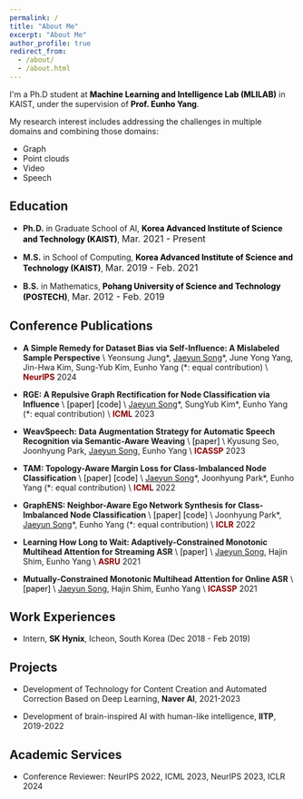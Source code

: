 ```yaml
---
permalink: /
title: "About Me"
excerpt: "About Me"
author_profile: true
redirect_from:
  - /about/
  - /about.html
---
```


I'm a Ph.D student at <a href="https://mli.kaist.ac.kr/" style="color: #000; text-decoration:none">**Machine Learning and Intelligence Lab (MLILAB)**</a> in KAIST, under the supervision of <a href="https://sites.google.com/site/yangeh/" style="color: #000; text-decoration: none;">**Prof. Eunho Yang**</a>.

My research interest includes addressing the challenges in multiple domains and combining those domains:
- Graph 
- Point clouds
- Video
- Speech

## Education
- **Ph.D.** in Graduate School of AI, <a href="https://www.kaist.ac.kr/en/" style="color: #000; text-decoration: none;">**Korea Advanced Institute of Science and Technology (KAIST)**</a>, <font size="3">Mar. 2021 - Present</font> 
  
- **M.S.** in School of Computing, <a href="https://www.kaist.ac.kr/en/" style="color: #000; text-decoration: none;">**Korea Advanced Institute of Science and Technology (KAIST)**</a>, <font size="3">Mar. 2019 - Feb. 2021</font> 

- **B.S.** in Mathematics, <a href="https://www.postech.ac.kr/eng/" style="color: #000; text-decoration: none;">**Pohang University of Science and Technology (POSTECH)**</a>, <font size="3">Mar. 2012 - Feb. 2019</font>


## Conference Publications
- **A Simple Remedy for Dataset Bias via Self-Influence: A Mislabeled Sample Perspective** \\
Yeonsung Jung\*, <u>Jaeyun Song</u>\*, June Yong Yang, Jin-Hwa Kim, Sung-Yub Kim, Eunho Yang (\*: equal contribution) \\
<span style="color:darkred">**NeurIPS**</span> 2024

- **RGE: A Repulsive Graph Rectification for Node Classification via Influence** \\
<a href="https://openreview.net/pdf?id=OcKwZhPwHA" style="color: #000; text-decoration: none;">[paper]</a>
<a href="https://github.com/Jaeyun-Song/RGE" style="color: #000; text-decoration: none;">[code]</a> \\
<u>Jaeyun Song</u>\*, SungYub Kim\*, Eunho Yang (\*: equal contribution) \\
<span style="color:darkred">**ICML**</span> 2023

- **WeavSpeech: Data Augmentation Strategy for Automatic Speech Recognition via Semantic-Aware Weaving** \\
<a href="https://ieeexplore.ieee.org/document/10097196" style="color: #000; text-decoration: none;">[paper]</a> \\
Kyusung Seo, Joonhyung Park, <u>Jaeyun Song</u>, Eunho Yang \\
<span style="color:darkred">**ICASSP**</span> 2023

- **TAM: Topology-Aware Margin Loss for Class-Imbalanced Node Classification** \\
<a href="https://proceedings.mlr.press/v162/song22a/song22a.pdf" style="color: #000; text-decoration: none;">[paper]</a>
<a href="https://github.com/Jaeyun-Song/TAM" style="color: #000; text-decoration: none;">[code]</a> \\
<u>Jaeyun Song</u>\*, Joonhyung Park\*, Eunho Yang (\*: equal contribution) \\
<span style="color:darkred">**ICML**</span> 2022

- **GraphENS: Neighbor-Aware Ego Network Synthesis for Class-Imbalanced Node Classification** \\
<a href="https://openreview.net/forum?id=MXEl7i-iru" style="color: #000; text-decoration: none;">[paper]</a>
<a href="https://github.com/JoonHyung-Park/GraphENS" style="color: #000; text-decoration: none;">[code]</a> \\
Joonhyung Park\*, <u>Jaeyun Song</u>\*, Eunho Yang (\*: equal contribution) \\
<span style="color:darkred">**ICLR**</span> 2022

- **Learning How Long to Wait: Adaptively-Constrained Monotonic Multihead Attention for Streaming ASR** \\
<a href="https://ieeexplore.ieee.org/abstract/document/9688138" style="color: #000; text-decoration: none;">[paper]</a> \\
<u>Jaeyun Song</u>, Hajin Shim, Eunho Yang \\
<span style="color:darkred">**ASRU**</span> 2021

- **Mutually-Constrained Monotonic Multihead Attention for Online ASR** \\
<a href="https://ieeexplore.ieee.org/abstract/document/9413862" style="color: #000; text-decoration: none;">[paper]</a> \\
<u>Jaeyun Song</u>, Hajin Shim, Eunho Yang \\
<span style="color:darkred">**ICASSP**</span> 2021 


## Work Experiences
- Intern, <a href="https://www.skhynix.com/" style="color: #000; text-decoration: none;">**SK Hynix**</a>, Icheon, South Korea (Dec 2018 - Feb 2019)

## Projects
- Development of Technology for Content Creation and Automated Correction Based on Deep Learning, **Naver AI**, 2021-2023

- Development of brain-inspired AI with human-like intelligence, **IITP**, 2019-2022

## Academic Services
- Conference Reviewer: NeurIPS 2022, ICML 2023, NeurIPS 2023, ICLR 2024

